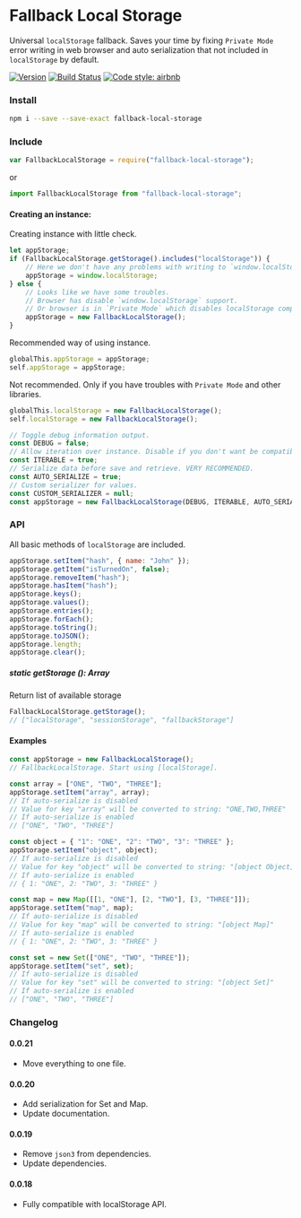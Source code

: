 Fallback Local Storage
===========

Universal `localStorage` fallback. Saves your time by fixing `Private Mode` error writing in web browser and auto serialization that not included in `localStorage` by default.

[![Version](http://img.shields.io/npm/v/fallback-local-storage.svg)](https://www.npmjs.org/package/fallback-local-storage)
[![Build Status](https://travis-ci.org/r37r0m0d3l/fallback-local-storage.svg?branch=master)](https://travis-ci.org/r37r0m0d3l/fallback-local-storage)
[![Code style: airbnb](https://img.shields.io/badge/code%20style-airbnb-blue.svg?style=flat)](https://github.com/airbnb/javascript)

### Install

```bash
npm i --save --save-exact fallback-local-storage
```

### Include

```javascript
var FallbackLocalStorage = require("fallback-local-storage");
```

or

```javascript
import FallbackLocalStorage from "fallback-local-storage";
```

#### Creating an instance:

Creating instance with little check.

```javascript
let appStorage;
if (FallbackLocalStorage.getStorage().includes("localStorage")) {
	// Here we don't have any problems with writing to `window.localStorage`
	appStorage = window.localStorage;
} else {
	// Looks like we have some troubles.
	// Browser has disable `window.localStorage` support.
	// Or browser is in `Private Mode` which disables localStorage completely.
	appStorage = new FallbackLocalStorage();
}
```

Recommended way of using instance.

```javascript
globalThis.appStorage = appStorage;
self.appStorage = appStorage;
```

Not recommended. Only if you have troubles with `Private Mode` and other libraries.

```javascript
globalThis.localStorage = new FallbackLocalStorage();
self.localStorage = new FallbackLocalStorage();
```

```javascript
// Toggle debug information output.
const DEBUG = false;
// Allow iteration over instance. Disable if you don't want be compatible with localStorage.
const ITERABLE = true;
// Serialize data before save and retrieve. VERY RECOMMENDED.
const AUTO_SERIALIZE = true;
// Custom serializer for values.
const CUSTOM_SERIALIZER = null;
const appStorage = new FallbackLocalStorage(DEBUG, ITERABLE, AUTO_SERIALIZE, CUSTOM_SERIALIZER);
```

### API

All basic methods of `localStorage` are included.

```javascript
appStorage.setItem("hash", { name: "John" });
appStorage.getItem("isTurnedOn", false);
appStorage.removeItem("hash");
appStorage.hasItem("hash");
appStorage.keys();
appStorage.values();
appStorage.entries();
appStorage.forEach();
appStorage.toString();
appStorage.toJSON();
appStorage.length;
appStorage.clear();
```

##### static getStorage (): Array

Return list of available storage

```javascript
FallbackLocalStorage.getStorage();
// ["localStorage", "sessionStorage", "fallbackStorage"]
```

#### Examples

```javascript
const appStorage = new FallbackLocalStorage();
// FallbackLocalStorage. Start using [localStorage].

const array = ["ONE", "TWO", "THREE"];
appStorage.setItem("array", array);
// If auto-serialize is disabled
// Value for key "array" will be converted to string: "ONE,TWO,THREE"
// If auto-serialize is enabled
// ["ONE", "TWO", "THREE"]

const object = { "1": "ONE", "2": "TWO", "3": "THREE" };
appStorage.setItem("object", object);
// If auto-serialize is disabled
// Value for key "object" will be converted to string: "[object Object]"
// If auto-serialize is enabled
// { 1: "ONE", 2: "TWO", 3: "THREE" }

const map = new Map([[1, "ONE"], [2, "TWO"], [3, "THREE"]]);
appStorage.setItem("map", map);
// If auto-serialize is disabled
// Value for key "map" will be converted to string: "[object Map]"
// If auto-serialize is enabled
// { 1: "ONE", 2: "TWO", 3: "THREE" }

const set = new Set(["ONE", "TWO", "THREE"]);
appStorage.setItem("set", set);
// If auto-serialize is disabled
// Value for key "set" will be converted to string: "[object Set]"
// If auto-serialize is enabled
// ["ONE", "TWO", "THREE"]
```

### Changelog

#### 0.0.21

- Move everything to one file.

#### 0.0.20

- Add serialization for Set and Map.
- Update documentation.

#### 0.0.19

- Remove `json3` from dependencies.
- Update dependencies.

#### 0.0.18

- Fully compatible with localStorage API.
